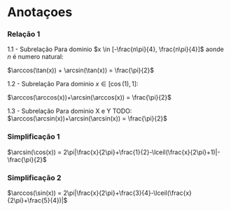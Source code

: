 # Anotaçoes

### Relação 1
1.1 -  Subrelação 
Para dominio $x \in [-\frac{n\pi}{4}, \frac{n\pi}{4}]$ aonde $n$ é numero natural:

$\arccos(\tan(x)) + \arcsin(\tan(x)) = \frac{\pi}{2}$

1.2 -  Subrelação
Para dominio $x \in [\cos(1), 1]$:

$\arccos(\arccos(x))+\arcsin(\arccos(x)) = \frac{\pi}{2}$

1.3 -  Subrelação
Para dominio X e Y TODO:
$\arccos(\arcsin(x))+\arcsin(\arcsin(x)) = \frac{\pi}{2}$

### Simplificação 1
$\arcsin(\cos(x)) = 2\pi|\frac{x}{2\pi}+\frac{1}{2}-\lceil(\frac{x}{2\pi}+1)|-\frac{\pi}{2}$

### Simplificação 2
$\arccos(\sin(x)) = 2\pi|\frac{x}{2\pi}+\frac{3}{4}-\lceil(\frac{x}{2\pi}+\frac{5}{4})|$




